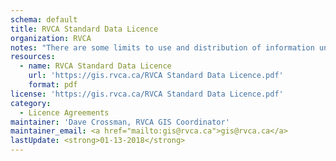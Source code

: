 ```yaml
---
schema: default
title: RVCA Standard Data Licence
organization: RVCA
notes: "There are some limits to use and distribution of information under this licence. Static maps or charts created using this information should acknowledge RVCA by including an attribution statement. Please read the full licence for more details.\r\n\r\nRequired: Attribution \r\nPermitted: Private Use, Generate static maps and charts\r\nForbidden: Distribute, Modification, Sublicence, Sell, Derivatives, Hold Liable\r\n\r\n* Although data distribution is forbidden, distribution of static maps and charts is permitted."
resources:
  - name: RVCA Standard Data Licence
    url: 'https://gis.rvca.ca/RVCA Standard Data Licence.pdf'
    format: pdf
license: 'https://gis.rvca.ca/RVCA Standard Data Licence.pdf'
category:
  - Licence Agreements
maintainer: 'Dave Crossman, RVCA GIS Coordinator'
maintainer_email: <a href="mailto:gis@rvca.ca">gis@rvca.ca</a>
lastUpdate: <strong>01-13-2018</strong>
---
```

